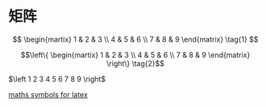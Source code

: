 # 矩阵

$$
\begin{martix}
1 & 2 & 3 \\
4 & 5 & 6 \\
7 & 8 & 9 
\end{matrix} \tag{1}
$$

$$\left\{
\begin{martix}
1 & 2 & 3 \\
4 & 5 & 6 \\
7 & 8 & 9 
\end{matrix}
\right\} \tag{2}$$

$\left 1 2 3 4 5 6 7 8 9 \right$

[maths symbols for latex](https://mirrors.jlu.edu.cn/CTAN/info/symbols/math/maths-symbols.pdf)
